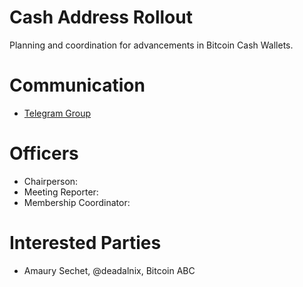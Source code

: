 # Cash Address Rollout

Planning and coordination for advancements in Bitcoin Cash Wallets.

# Communication

* [Telegram Group](https://t.me/joinchat/AAAAAEm4DSK6yXGoxB5hGA)

# Officers

 * Chairperson:
 * Meeting Reporter:
 * Membership Coordinator:

# Interested Parties

- Amaury Sechet, @deadalnix, Bitcoin ABC
